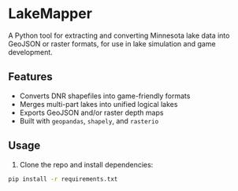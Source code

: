 # LakeMapper

A Python tool for extracting and converting Minnesota lake data into GeoJSON or raster formats, for use in lake simulation and game development.

## Features

- Converts DNR shapefiles into game-friendly formats
- Merges multi-part lakes into unified logical lakes
- Exports GeoJSON and/or raster depth maps
- Built with `geopandas`, `shapely`, and `rasterio`

## Usage

1. Clone the repo and install dependencies:

```bash
pip install -r requirements.txt
